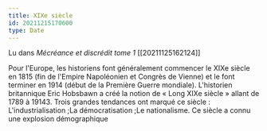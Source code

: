 ```yaml
---
title: XIXe siècle
id: 20211215170600
type: Date
---
```


Lu dans *Mécréance et discrédit tome 1* [[20211125162124]]

Pour l'Europe, les historiens font généralement commencer le XIXe siècle en 1815 (fin de l'Empire Napoléonien et Congrès de Vienne) et le font terminer en 1914 (début de la Première Guerre mondiale). L'historien britannique Eric Hobsbawn a créé la notion de « Long XIXe siècle » allant de 1789 à 19143. Trois grandes tendances ont marqué ce siècle : L'industrialisation ;La démocratisation ;Le nationalisme. Ce siècle a connu une explosion démographique